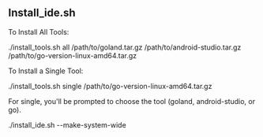 ## Install_ide.sh 

To Install All Tools:

./install_tools.sh all /path/to/goland.tar.gz /path/to/android-studio.tar.gz /path/to/go-version-linux-amd64.tar.gz

To Install a Single Tool:

./install_tools.sh single /path/to/go-version-linux-amd64.tar.gz

For single, you'll be prompted to choose the tool (goland, android-studio, or go).

./install_ide.sh --make-system-wide